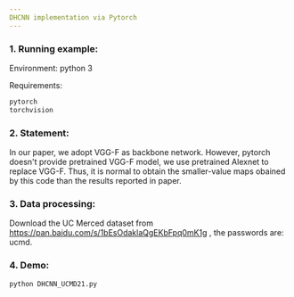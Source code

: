 ```yaml
---
DHCNN implementation via Pytorch
---
```

### 1. Running example:
Environment: python 3

Requirements:
```python
pytorch
torchvision
```
### 2. Statement:
In our paper, we adopt VGG-F as backbone network. However, pytorch doesn't provide pretrained VGG-F model, we use pretrained Alexnet to replace VGG-F. Thus, it is normal
to obtain the smaller-value maps obained by this code than the results reported in paper.

### 3. Data processing:
Download the UC Merced dataset from https://pan.baidu.com/s/1bEsOdaklaQgEKbFpq0mK1g , the passwords are: ucmd. 
### 4. Demo:
```python
python DHCNN_UCMD21.py
```

